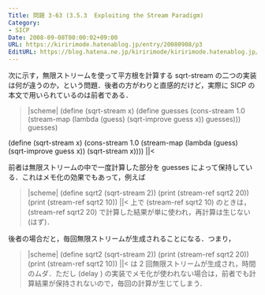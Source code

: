 ```yaml
---
Title: 問題 3-63 (3.5.3  Exploiting the Stream Paradigm)
Category:
- SICP
Date: 2008-09-08T00:00:02+09:00
URL: https://kiririmode.hatenablog.jp/entry/20080908/p3
EditURL: https://blog.hatena.ne.jp/kiririmode/kiririmode.hatenablog.jp/atom/entry/8454420450078214233
---
```



次に示す，無限ストリームを使って平方根を計算する sqrt-stream の二つの実装は何が違うのか，という問題．後者の方がわりと直感的だけど，実際に SICP の本文で用いられているのは前者である．

>|scheme|
(define (sqrt-stream x)
  (define guesses
    (cons-stream 1.0
                 (stream-map (lambda (guess)
                               (sqrt-improve guess x))
                             guesses)))
  guesses)

(define (sqrt-stream x)
  (cons-stream 1.0
               (stream-map (lambda (guess)
                             (sqrt-improve guess x))
                           (sqrt-stream x))))
||<

前者は無限ストリームの中で一度計算した部分を guesses によって保持している．これはメモ化の効果でもあって，例えば
>|scheme|
(define sqrt2 (sqrt-stream 2))
(print (stream-ref sqrt2 20))
(print (stream-ref sqrt2 10))
||<
上で (stream-ref sqrt2 10) のときは，(stream-ref sqrt2 20) で計算した結果が単に使われ，再計算は生じない(はず)．

後者の場合だと，毎回無限ストリームが生成されることになる．つまり，
>|scheme|
(define sqrt2 (sqrt-stream 2))
(print (stream-ref sqrt2 20))
(print (stream-ref sqrt2 10))
||<
は 2 回無限ストリームが生成され，時間のムダ．ただし (delay <exp>) の実装でメモ化が使われない場合は，前者でも計算結果が保持されないので，毎回の計算が生じてしまう．
